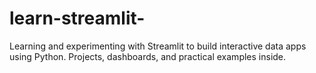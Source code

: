 # learn-streamlit-
Learning and experimenting with Streamlit to build interactive data apps using Python. Projects, dashboards, and practical examples inside.
